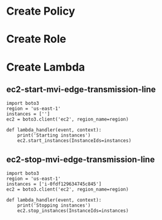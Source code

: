 # Create Policy


# Create Role


# Create Lambda
## ec2-start-mvi-edge-transmission-line
```
import boto3
region = 'us-east-1'
instances = ['']
ec2 = boto3.client('ec2', region_name=region)

def lambda_handler(event, context):
    print('Starting instances')
    ec2.start_instances(InstanceIds=instances)
```

## ec2-stop-mvi-edge-transmission-line
```
import boto3
region = 'us-east-1'
instances = ['i-0fdf129634745c845']
ec2 = boto3.client('ec2', region_name=region)

def lambda_handler(event, context):
    print('Stopping instances')
    ec2.stop_instances(InstanceIds=instances)
```